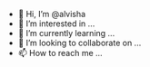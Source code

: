 - 👋 Hi, I’m @alvisha
- 👀 I’m interested in ...
- 🌱 I’m currently learning ...
- 💞️ I’m looking to collaborate on ...
- 📫 How to reach me ...

<!---
alvisha/alvisha is a ✨ special ✨ repository because its `README.md` (this file) appears on your GitHub profile.
You can click the Preview link to take a look at your changes.
--->
